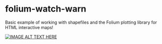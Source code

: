 # folium-watch-warn
Basic example of working with shapefiles and the Folium plotting library for HTML interactive maps!


[![IMAGE ALT TEXT HERE]()](./WPC_hazards_2021_08_11.html)

